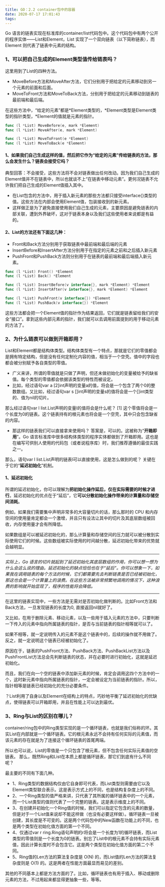 ```yaml
---
title: GO：2.2 container包中的容器
date: 2020-07-17 17:01:43
tags:
---
```

Go 语言的链表实现在标准库的container/list代码包中。这个代码包中有两个公开的程序实体——List和Element，List 实现了一个双向链表（以下简称链表），而 Element 则代表了链表中元素的结构。

### 1、可以把自己生成的Element类型值传给链表吗？
这里用到了List的四种方法。

 - MoveBefore方法和MoveAfter方法，它们分别用于把给定的元素移动到另一个元素的前面和后面。
 - MoveToFront方法和MoveToBack方法，分别用于把给定的元素移动到链表的最前端和最后端。
 
在这些方法中，“给定的元素”都是*Element类型的，*Element类型是Element类型的指针类型，*Element的值就是元素的指针。

```go
func (l *List) MoveBefore(e, mark *Element)
func (l *List) MoveAfter(e, mark *Element)

func (l *List) MoveToFront(e *Element)
func (l *List) MoveToBack(e *Element)
```
#### 1、如果我们自己生成这样的值，然后把它作为“给定的元素”传给链表的方法，那么会发生什么？链表会接受它吗？
典型回答：不会接受，这些方法将不会对链表做出任何改动。因为我们自己生成的Element值并不在链表中，所以也就谈不上“在链表中移动元素”。更何况链表不允许我们把自己生成的Element值插入其中。

 - 在List包含的方法中，用于插入新元素的那些方法都只接受interface{}类型的值。这些方法在内部会使用Element值，包装接收到的新元素。
 - 这样做正是为了避免直接使用我们自己生成的元素，主要原因是避免链表的内部关联，遭到外界破坏，这对于链表本身以及我们这些使用者来说都是有益的。
 

#### 2、List的方法还有下面这几种：

 - Front和Back方法分别用于获取链表中最前端和最后端的元素
 - InsertBefore和InsertAfter方法分别用于在指定的元素之前和之后插入新元素
 - PushFront和PushBack方法则分别用于在链表的最前端和最后端插入新元素。
 
```go
func (l *List) Front() *Element
func (l *List) Back() *Element

func (l *List) InsertBefore(v interface{}, mark *Element) *Element
func (l *List) InsertAfter(v interface{}, mark *Element) *Element

func (l *List) PushFront(v interface{}) *Element
func (l *List) PushBack(v interface{}) *Element
```
这些方法都会把一个Element值的指针作为结果返回，它们就是链表留给我们的安全“接口”。拿到这些内部元素的指针，我们就可以去调用前面提到的用于移动元素的方法了。

### 2、为什么链表可以做到开箱即用？
List和Element都是结构体类型。结构体类型有一个特点，那就是它们的零值都会是拥有特定结构，但是没有任何定制化内容的值，相当于一个空壳。值中的字段也都会被分别赋予各自类型的零值。

 - 广义来讲，所谓的零值就是只做了声明，但还未做初始化的变量被给予的缺省值。每个类型的零值都会依据该类型的特性而被设定。
 - 比如，经过语句var a [2]int声明的变量a的值，将会是一个包含了两个0的整数数组。又比如，经过语句var s []int声明的变量s的值将会是一个[]int类型的、值为nil的切片。


那么经过语句var l list.List声明的变量l的值将会是什么呢？
[1] 这个零值将会是一个长度为0的链表。这个链表持有的根元素也将会是一个空壳，其中只会包含缺省的内容。

 - 那这样的链表我们可以直接拿来使用吗？
答案是，可以的。这被称为“**开箱即用**”。Go 语言标准库中很多结构体类型的程序实体都做到了开箱即用。这也是在编写可供别人使用的代码包（或者说程序库）时，我们推荐遵循的最佳实践之一。

那么，语句var l list.List声明的链表l可以直接使用，这是怎么做到的呢？
关键在于它的“**延迟初始化**”机制。

#### 1、延迟初始化
所谓的延迟初始化，你可以理解为**把初始化操作延后，仅在实际需要的时候才进行**。延迟初始化的优点在于“延后”，它**可以分散初始化操作带来的计算量和存储空间消耗**。

例如，如果我们需要集中声明非常多的大容量切片的话，那么那时的 CPU 和内存空间的使用量肯定都会一个激增，并且只有设法让其中的切片及其底层数组被回收，内存使用量才会有所降低。

如果数组是可以被延迟初始化的，那么计算量和存储空间的压力就可以被分散到实际使用它们的时候。这些数组被实际使用的时间越分散，延迟初始化带来的优势就会越明显。


----------

*实际上，Go 语言的切片就起到了延迟初始化其底层数组的作用，你可以想一想为什么会这么说的理由。延迟初始化的缺点恰恰也在于“延后”。你可以想象一下，如果我在调用链表的每个方法的时候，它们都需要先去判断链表是否已经被初始化，那这也会是一个计算量上的浪费。在这些方法被非常频繁地调用的情况下，这种浪费的影响就开始显现了，程序的性能将会降低。*

----------

在这里的链表实现中，一些方法是无需对是否初始化做判断的。比如Front方法和Back方法，一旦发现链表的长度为0, 直接返回nil就好了。

又比如，在用于删除元素、移动元素，以及一些用于插入元素的方法中，只要判断一下传入的元素中指向所属链表的指针，是否与当前链表的指针相等就可以了。

如果不相等，就一定说明传入的元素不是这个链表中的，后续的操作就不用做了。反之，就一定说明这个链表已经被初始化了。

原因在于，链表的PushFront方法、PushBack方法、PushBackList方法以及PushFrontList方法总会先判断链表的状态，并在必要时进行初始化，这就是延迟初始化。

而且，我们在向一个空的链表中添加新元素的时候，肯定会调用这四个方法中的一个，这时新元素中指向所属链表的指针，一定会被设定为当前链表的指针。所以，指针相等是链表已经初始化的充分必要条件。

？List利用了自身以及Element在结构上的特点，巧妙地平衡了延迟初始化的优缺点，使得链表可以开箱即用，并且在性能上可以达到最优。

### 3、Ring与List的区别在哪儿？
container/ring包中的Ring类型实现的是一个循环链表，也就是我们俗称的环。其实List在内部就是一个循环链表。它的根元素永远不会持有任何实际的元素值，而该元素的存在就是为了连接这个循环链表的首尾两端。

所以也可以说，List的零值是一个只包含了根元素，但不包含任何实际元素值的空链表。
那么，既然Ring和List在本质上都是循环链表，那它们到底有什么不同呢？

最主要的不同有下面几种。

 - 1、Ring类型的数据结构仅由它自身即可代表，而List类型则需要由它以及Element类型联合表示。这是表示方式上的不同，也是结构复杂度上的不同。
 - 2、一个Ring类型的值严格来讲，只代表了其所属的循环链表中的一个元素，而一个List类型的值则代表了一个完整的链表。这是表示维度上的不同。
 - 3、在创建并初始化一个Ring值的时候，我们可以指定它包含的元素的数量，但是对于一个List值来说却不能这样做（也没有必要这样做）。循环链表一旦被创建，其长度是不可变的。这是两个代码包中的New函数在功能上的不同，也是两个类型在初始化值方面的第一个不同。
 - 4、仅通过var r ring.Ring语句声明的r将会是一个长度为1的循环链表，而List类型的零值则是一个长度为0的链表。别忘了List中的根元素不会持有实际元素值，因此计算长度时不会包含它。这是两个类型在初始化值方面的第二个不同。
 - 5、Ring值的Len方法的算法复杂度是 O(N) 的，而List值的Len方法的算法复杂度则是 O(1) 的。这是两者在性能方面最显而易见的差别。
 
其他的不同基本上都是方法方面的了。比如，循环链表也有用于插入、移动或删除元素的方法，不过用起来都显得更抽象一些，等等。